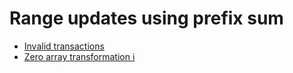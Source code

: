 
# <a id="range-updates-using-prefix-sum">Range updates using prefix sum</a>
* [Invalid transactions](../Solutions/I/invalid-transactions)
* [Zero array transformation i](../Solutions/Z/zero-array-transformation-i)
